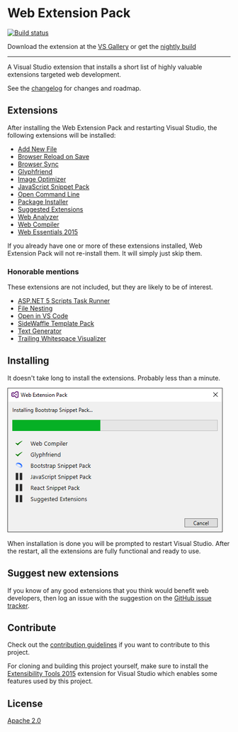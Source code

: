 # Web Extension Pack

[![Build status](https://ci.appveyor.com/api/projects/status/7yqisx9nepdo5auu?svg=true)](https://ci.appveyor.com/project/madskristensen/webextensionpack)

Download the extension at the
[VS Gallery](https://visualstudiogallery.msdn.microsoft.com/f3b504c6-0095-42f1-a989-51d5fc2a8459)
or get the
[nightly build](http://vsixgallery.com/extension/92e3e73b-510f-45bb-8aee-c637e83778b3/)

------------------------------------

A Visual Studio extension that installs a short list of
highly valuable extensions targeted web development.

See the [changelog](CHANGELOG.md) for changes and roadmap.

## Extensions
After installing the Web Extension Pack and restarting
Visual Studio, the following extensions will be installed:

- [Add New File](https://visualstudiogallery.msdn.microsoft.com/3f820e99-6c0d-41db-aa74-a18d9623b1f3)
- [Browser Reload on Save](https://visualstudiogallery.msdn.microsoft.com/46eef4d9-045b-4596-bd7f-eee980bb5450)
- [Browser Sync](https://visualstudiogallery.msdn.microsoft.com/5741a548-5179-4a77-ad96-fca71535774d)
- [Glyphfriend](https://visualstudiogallery.msdn.microsoft.com/5fd24afb-b3b2-4cec-9b03-1cfcec6123aa)
- [Image Optimizer](https://visualstudiogallery.msdn.microsoft.com/a56eddd3-d79b-48ac-8c8f-2db06ade77c3)
- [JavaScript Snippet Pack](https://visualstudiogallery.msdn.microsoft.com/423eb4a3-215f-4a8f-9287-1512618ffda3)
- [Open Command Line](https://visualstudiogallery.msdn.microsoft.com/4e84e2cf-2d6b-472a-b1e2-b84932511379)
- [Package Installer](https://visualstudiogallery.msdn.microsoft.com/753b9720-1638-4f9a-ad8d-2c45a410fd74)
- [Suggested Extensions](https://visualstudiogallery.msdn.microsoft.com/3be88243-8bf1-407a-a7ca-a968d0de2d59)
- [Web Analyzer](https://visualstudiogallery.msdn.microsoft.com/6edc26d4-47d8-4987-82ee-7c820d79be1d)
- [Web Compiler](https://visualstudiogallery.msdn.microsoft.com/3b329021-cd7a-4a01-86fc-714c2d05bb6c)
- [Web Essentials 2015](https://visualstudiogallery.msdn.microsoft.com/ee6e6d8c-c837-41fb-886a-6b50ae2d06a2)

If you already have one or more of these extensions installed,
Web Extension Pack will not re-install them. It will simply
just skip them.

### Honorable mentions
These extensions are not included, but they are likely to be of
interest.

- [ASP.NET 5 Scripts Task Runner](https://visualstudiogallery.msdn.microsoft.com/9397a2da-c93a-419c-8408-4e9af30d4e36)
- [File Nesting](https://visualstudiogallery.msdn.microsoft.com/3ebde8fb-26d8-4374-a0eb-1e4e2665070c)
- [Open in VS Code](https://visualstudiogallery.msdn.microsoft.com/33f6f3fd-68e8-4783-b934-ece91a08d265)
- [SideWaffle Template Pack](https://visualstudiogallery.msdn.microsoft.com/a16c2d07-b2e1-4a25-87d9-194f04e7a698)
- [Text Generator](https://visualstudiogallery.msdn.microsoft.com/4d809607-87dd-445c-8cd4-585da67c6beb)
- [Trailing Whitespace Visualizer](https://visualstudiogallery.msdn.microsoft.com/a204e29b-1778-4dae-affd-209bea658a59)

## Installing
It doesn't take long to install the extensions. Probably less
than a minute.

![Installing progress](art/progress.png)

When installation is done you will be prompted to restart
Visual Studio. After the restart, all the extensions are
fully functional and ready to use.

## Suggest new extensions
If you know of any good extensions that you think would benefit web
developers, then log an issue with the suggestion on the 
[GitHub issue tracker](https://github.com/madskristensen/WebExtensionPack/issues).

## Contribute
Check out the [contribution guidelines](.github/CONTRIBUTING.md)
if you want to contribute to this project.

For cloning and building this project yourself, make sure 
to install the
[Extensibility Tools 2015](https://visualstudiogallery.msdn.microsoft.com/ab39a092-1343-46e2-b0f1-6a3f91155aa6)
extension for Visual Studio which enables some features
used by this project.

## License
[Apache 2.0](LICENSE) 